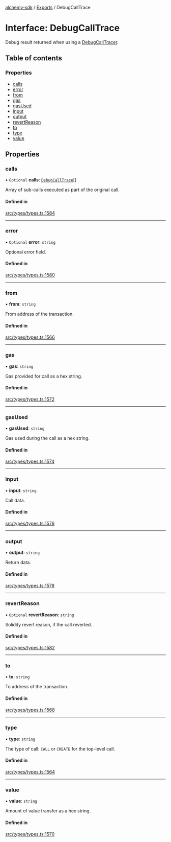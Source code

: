 [alchemy-sdk](../README.md) / [Exports](../modules.md) / DebugCallTrace

# Interface: DebugCallTrace

Debug result returned when using a [DebugCallTracer](DebugCallTracer.md).

## Table of contents

### Properties

- [calls](DebugCallTrace.md#calls)
- [error](DebugCallTrace.md#error)
- [from](DebugCallTrace.md#from)
- [gas](DebugCallTrace.md#gas)
- [gasUsed](DebugCallTrace.md#gasused)
- [input](DebugCallTrace.md#input)
- [output](DebugCallTrace.md#output)
- [revertReason](DebugCallTrace.md#revertreason)
- [to](DebugCallTrace.md#to)
- [type](DebugCallTrace.md#type)
- [value](DebugCallTrace.md#value)

## Properties

### calls

• `Optional` **calls**: [`DebugCallTrace`](DebugCallTrace.md)[]

Array of sub-calls executed as part of the original call.

#### Defined in

[src/types/types.ts:1584](https://github.com/alchemyplatform/alchemy-sdk-js/blob/1ee40cb2/src/types/types.ts#L1584)

___

### error

• `Optional` **error**: `string`

Optional error field.

#### Defined in

[src/types/types.ts:1580](https://github.com/alchemyplatform/alchemy-sdk-js/blob/1ee40cb2/src/types/types.ts#L1580)

___

### from

• **from**: `string`

From address of the transaction.

#### Defined in

[src/types/types.ts:1566](https://github.com/alchemyplatform/alchemy-sdk-js/blob/1ee40cb2/src/types/types.ts#L1566)

___

### gas

• **gas**: `string`

Gas provided for call as a hex string.

#### Defined in

[src/types/types.ts:1572](https://github.com/alchemyplatform/alchemy-sdk-js/blob/1ee40cb2/src/types/types.ts#L1572)

___

### gasUsed

• **gasUsed**: `string`

Gas used during the call as a hex string.

#### Defined in

[src/types/types.ts:1574](https://github.com/alchemyplatform/alchemy-sdk-js/blob/1ee40cb2/src/types/types.ts#L1574)

___

### input

• **input**: `string`

Call data.

#### Defined in

[src/types/types.ts:1576](https://github.com/alchemyplatform/alchemy-sdk-js/blob/1ee40cb2/src/types/types.ts#L1576)

___

### output

• **output**: `string`

Return data.

#### Defined in

[src/types/types.ts:1578](https://github.com/alchemyplatform/alchemy-sdk-js/blob/1ee40cb2/src/types/types.ts#L1578)

___

### revertReason

• `Optional` **revertReason**: `string`

Solidity revert reason, if the call reverted.

#### Defined in

[src/types/types.ts:1582](https://github.com/alchemyplatform/alchemy-sdk-js/blob/1ee40cb2/src/types/types.ts#L1582)

___

### to

• **to**: `string`

To address of the transaction.

#### Defined in

[src/types/types.ts:1568](https://github.com/alchemyplatform/alchemy-sdk-js/blob/1ee40cb2/src/types/types.ts#L1568)

___

### type

• **type**: `string`

The type of call: `CALL` or `CREATE` for the top-level call.

#### Defined in

[src/types/types.ts:1564](https://github.com/alchemyplatform/alchemy-sdk-js/blob/1ee40cb2/src/types/types.ts#L1564)

___

### value

• **value**: `string`

Amount of value transfer as a hex string.

#### Defined in

[src/types/types.ts:1570](https://github.com/alchemyplatform/alchemy-sdk-js/blob/1ee40cb2/src/types/types.ts#L1570)
